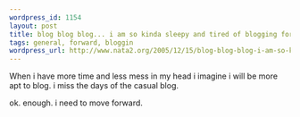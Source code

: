 ```yaml
--- 
wordpress_id: 1154
layout: post
title: blog blog blog... i am so kinda sleepy and tired of blogging for a minute
tags: general, forward, bloggin
wordpress_url: http://www.nata2.org/2005/12/15/blog-blog-blog-i-am-so-kinda-sleepy-and-tired-of-blogging-for-a-minute/
---
```

When i have more time and less mess in my head i imagine i will be more apt to blog. i miss the days of the casual blog. 

ok. enough. i need to move forward. 

